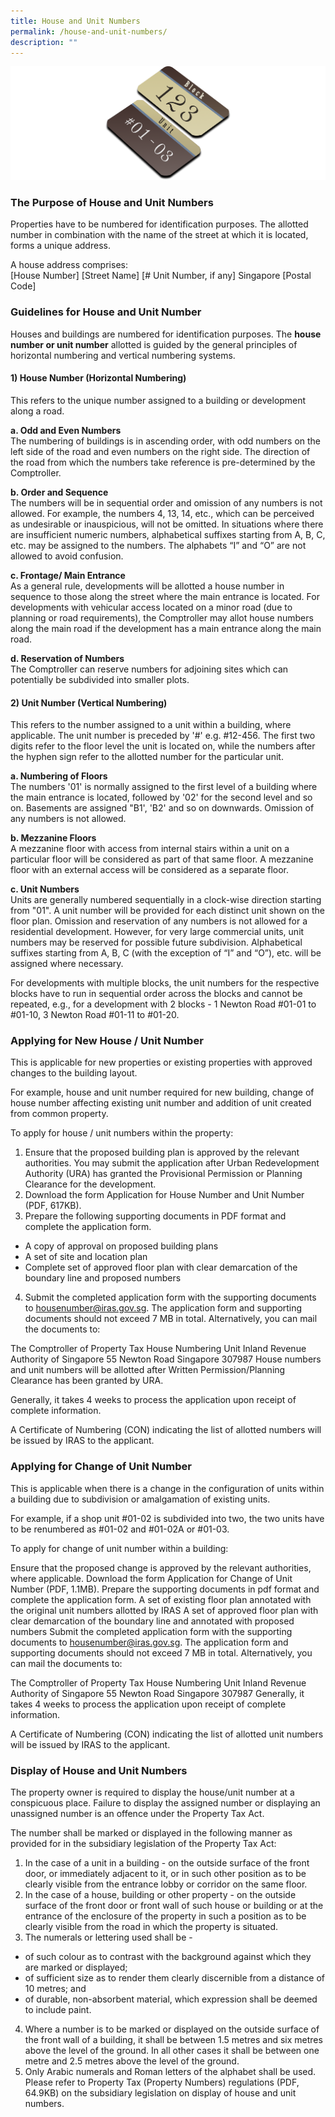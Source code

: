 ```yaml
---
title: House and Unit Numbers
permalink: /house-and-unit-numbers/
description: ""
---
```

![Houaw & Unit Number Pic](/images/House%20&%20Unit%20Pic%204k.png)

<h3>The Purpose of House and Unit Numbers</h3>

Properties have to be numbered for identification purposes. The allotted number in combination with the name of the street at which it is located, forms a unique address.

A house address comprises:<br>[House Number] [Street Name] [# Unit Number, if any] Singapore [Postal Code]


<h3>Guidelines for House and Unit Number</h3>
Houses and buildings are numbered for identification purposes. The <b>house number or unit number</b> allotted is guided by the general principles of horizontal numbering and vertical numbering systems.

<h4>1) House Number (Horizontal Numbering)</h4>
This refers to the unique number assigned to a building or development along a road.

<b>a. Odd and Even Numbers</b><br>
The numbering of buildings is in ascending order, with odd numbers on the left side of the road and even numbers on the right side. The direction of the road from which the numbers take reference is pre-determined by the Comptroller.

<b>b. Order and Sequence</b><br>
The numbers will be in sequential order and omission of any numbers is not allowed. For example, the numbers 4, 13, 14, etc., which can be perceived as undesirable or inauspicious, will not be omitted. In situations where there are insufficient numeric numbers, alphabetical suffixes starting from A, B, C, etc. may be assigned to the numbers. The alphabets “I” and “O” are not allowed to avoid confusion.

<b>c. Frontage/ Main Entrance</b><br>
As a general rule, developments will be allotted a house number in sequence to those along the street where the main entrance is located. For developments with vehicular access located on a minor road (due to planning or road requirements), the Comptroller may allot house numbers along the main road if the development has a main entrance along the main road.

<b>d. Reservation of Numbers</b><br>
The Comptroller can reserve numbers for adjoining sites which can potentially be subdivided into smaller plots.

<h4>2) Unit Number (Vertical Numbering)</h4>
This refers to the number assigned to a unit within a building, where applicable. The unit number is preceded by '#' e.g. #12-456. The first two digits refer to the floor level the unit is located on, while the numbers after the hyphen sign refer to the allotted number for the particular unit.

<b>a. Numbering of Floors</b><br>
The numbers '01' is normally assigned to the first level of a building where the main entrance is located, followed by '02' for the second level and so on. Basements are assigned "B1', 'B2' and so on downwards. Omission of any numbers is not allowed.

<b>b. Mezzanine Floors</b><br>
A mezzanine floor with access from internal stairs within a unit on a particular floor will be considered as part of that same floor. A mezzanine floor with an external access will be considered as a separate floor.

<b>c. Unit Numbers</b><br>
Units are generally numbered sequentially in a clock-wise direction starting from "01". A unit number will be provided for each distinct unit shown on the floor plan. Omission and reservation of any numbers is not allowed for a residential development. However, for very large commercial units, unit numbers may be reserved for possible future subdivision. Alphabetical suffixes starting from A, B, C (with the exception of “I” and “O”), etc. will be assigned where necessary.

For developments with multiple blocks, the unit numbers for the respective blocks have to run in sequential order across the blocks and cannot be repeated, e.g., for a development with 2 blocks - 1 Newton Road #01-01 to #01-10, 3 Newton Road #01-11 to #01-20.

<h3>Applying for New House / Unit Number</h3>
This is applicable for new properties or existing properties with approved changes to the building layout.

For example, house and unit number required for new building, change of house number affecting existing unit number and addition of unit created from common property.

To apply for house / unit numbers within the property:

1. Ensure that the proposed building plan is approved by the relevant authorities. You may submit the application after Urban Redevelopment Authority (URA) has granted the Provisional Permission or Planning Clearance for the development.
2. Download the form  Application for House Number and Unit Number (PDF, 617KB).
3.   Prepare the following supporting documents in PDF format and complete the application form.
*   A copy of approval on proposed building plans
*   A set of site and location plan
*   Complete set of approved floor plan with clear demarcation of the boundary line and proposed numbers
4. Submit the completed application form with the supporting documents to  housenumber@iras.gov.sg. The application form and supporting documents should not exceed 7 MB in total. Alternatively, you can mail the documents to:

The Comptroller of Property Tax
House Numbering Unit
Inland Revenue Authority of Singapore
55 Newton Road
Singapore 307987
House numbers and unit numbers will be allotted after Written Permission/Planning Clearance has been granted by URA.

Generally, it takes 4 weeks to process the application upon receipt of complete information.

A Certificate of Numbering (CON) indicating the list of allotted numbers will be issued by IRAS to the applicant.

<h3>Applying for Change of Unit Number</h3>
This is applicable when there is a change in the configuration of units within a building due to subdivision or amalgamation of existing units.

For example, if a shop unit #01-02 is subdivided into two, the two units have to be renumbered as #01-02 and #01-02A or #01-03.

To apply for change of unit number within a building:

  Ensure that the proposed change is approved by the relevant authorities, where applicable.
  Download the form  Application for Change of Unit Number (PDF, 1.1MB).
  Prepare the supporting documents in pdf format and complete the application form.
  A set of existing floor plan annotated with the original unit numbers allotted by IRAS
  A set of approved floor plan with clear demarcation of the boundary line and annotated with proposed numbers
  Submit the completed application form with the supporting documents to  housenumber@iras.gov.sg. The application form and supporting documents should not exceed 7 MB in total. Alternatively, you can mail the documents to:

The Comptroller of Property Tax
House Numbering Unit
Inland Revenue Authority of Singapore
55 Newton Road
Singapore 307987
Generally, it takes 4 weeks to process the application upon receipt of complete information.

A Certificate of Numbering (CON) indicating the list of allotted unit numbers will be issued by IRAS to the applicant.

<h3>Display of House and Unit Numbers</h3>
The property owner is required to display the house/unit number at a conspicuous place. Failure to display the assigned number or displaying an unassigned number is an offence under the Property Tax Act.

The number shall be marked or displayed in the following manner as provided for in the subsidiary legislation of the Property Tax Act:

1. In the case of a unit in a building - on the outside surface of the front door, or immediately adjacent to it, or in such other position as to be clearly visible from the entrance lobby or corridor on the same floor.
2. In the case of a house, building or other property - on the outside surface of the front door or front wall of such house or building or at the entrance of the enclosure of the property in such a position as to be clearly visible from the road in which the property is situated.
3.   The numerals or lettering used shall be -
*   of such colour as to contrast with the background against which they are marked or displayed;
*   of sufficient size as to render them clearly discernible from a distance of 10 metres; and
*   of durable, non-absorbent material, which expression shall be deemed to include paint.

4. Where a number is to be marked or displayed on the outside surface of the front wall of a building, it shall be between 1.5 metres and six metres above the level of the ground. In all other cases it shall be between one metre and 2.5 metres above the level of the ground.
5. Only Arabic numerals and Roman letters of the alphabet shall be used. Please refer to  Property Tax (Property Numbers) regulations (PDF, 64.9KB) on the subsidiary legislation on display of house and unit numbers.